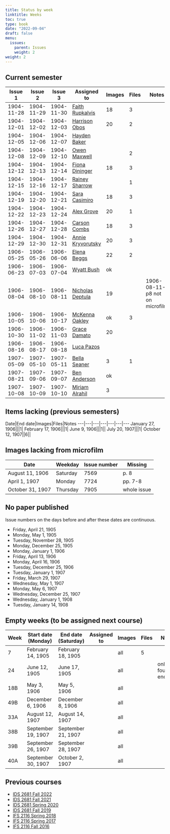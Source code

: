 ```yaml
---
title: Status by week
linktitle: Weeks
toc: true
type: book
date: "2022-09-04"
draft: false
menu:
  issues:
    parent: Issues
    weight: 2
weight: 2
---
```


## Current semester

Issue 1|Issue 2|Issue 3|Assigned to|Images|Files|Notes
---|---|---|---|---|---|---
1904-11-28|1904-11-29|1904-11-30|[Faith Rupkalvis](https://github.com/F8th0101)|18|3|
1904-12-01|1904-12-02|1904-12-03|[Harrison Obos](https://github.com/hho22)|20|2|
1904-12-05|1904-12-06|1904-12-07|[Hayden Baker](https://github.com/HanlyBaker32)|||
1904-12-08|1904-12-09|1904-12-10|[Owen Maxwell](https://github.com/opm22a)||2|
1904-12-12|1904-12-13|1904-12-14|[Fiona Dininger](https://github.com/FKD22)|18|3|
1904-12-15|1904-12-16|1904-12-17|[Rainey Sharrow](https://github.com/RLS22A)||1|
1904-12-19|1904-12-20|1904-12-21|[Sara Casimiro](https://github.com/blossomisthebestcatever)|18|3|
1904-12-22|1904-12-23|1904-12-24|[Alex Grove](https://github.com/alexmgrove)|20|1|
1904-12-26|1904-12-27|1904-12-28|[Carson Combs](https://github.com/Carson456)|18|3|
1904-12-29|1904-12-30|1904-12-31|[Annie Kryvorutsky](https://github.com/AnnieKryvorutsky)|20|3|
1906-05-25|1906-05-26|1906-06-06|[Elena Beggs](https://github.com/elenab1)|22|2|
1906-06-23|1906-07-03|1906-07-04|[Wyatt Bush](https://github.com/CareyBush13)|ok||
1906-08-04|1906-08-10|1906-08-11|[Nicholas Deptula](https://github.com/nmd19)|19||1906-08-11-p8 not on microfilm
1906-10-05|1906-10-06|1906-10-17|[McKenna Oakley](https://github.com/mckennaoakley)|ok|3|
1906-10-30|1906-11-02|1906-11-03|[Grace Damato](https://github.com/gracedamato22)|20||
1906-08-16|1906-08-17|1906-08-18|[Luca Pazos](https://github.com/Lpazos2)|||
1907-05-09|1907-05-10|1907-05-11|[Bella Seaner](https://github.com/bellaseaner)|3|1|
1907-08-21|1907-09-06|1907-09-07|[Ben Anderson](https://github.com/BenDAnderson)|ok||
1907-10-08|1907-10-09|1907-10-10|[Miriam Alrahil](https://github.com/miriamalrahil)|3||

## Items lacking (previous semesters)

Date|End date|Images|Files|Notes
---|---|---|---|---|---|---
January 27, 1906|||1|
February 17, 1906|||1|
June 9, 1906|||1||
July 20, 1907|||1|
October 12, 1907||6||

## Images lacking from microfilm

Date|Weekday|Issue number|Missing
---|---|---|---
August 11, 1906|Saturday|7569|p. 8
April 1, 1907|Monday|7724|pp. 7-8
October 31, 1907|Thursday|7905|whole issue

## No paper published

Issue numbers on the days before and after these dates are continuous.

- Friday, April 21, 1905
- Monday, May 1, 1905
- Tuesday, November 28, 1905
- Monday, December 25, 1905
- Monday, January 1, 1906
- Friday, April 13, 1906
- Monday, April 16, 1906
- Tuesday, December 25, 1906
- Tuesday, January 1, 1907
- Friday, March 29, 1907
- Wednesday, May 1, 1907
- Monday, May 6, 1907
- Wednesday, December 25, 1907
- Wednesday, January 1, 1908
- Tuesday, January 14, 1908

## Empty weeks (to be assigned next course)

Week|Start date (Monday)|End date (Saturday)|Assigned to|Images|Files|Notes
---|---|---|---|---|---|---
7|February 14, 1905|February 18, 1905||all|5|
24|June 12, 1905|June 17, 1905||all||only four p3s encoded
18B|May 3, 1906|May 5, 1906||all||
49B|December 6, 1906|December 8, 1906||all||
33A|August 12, 1907|August 14, 1907||all||
38B|September 19, 1907|September 21, 1907||all||
39B|September 26, 1907|September 28, 1907||all||
40A|September 30, 1907|October 2, 1907||all||

## Previous courses

- [IDS 2681 Fall 2022](/issues/weeks-fall-2022/)
- [IDS 2681 Fall 2021](/issues/weeks-fall-2021/)
- [IDS 2681 Spring 2020](/issues/weeks-spring-2020/)
- [IDS 2681 Fall 2019](/issues/weeks-fall-2019/)
- [IFS 2116 Spring 2018](/issues/weeks-spring-2018/)
- [IFS 2116 Spring 2017](/issues/weeks-spring-2017/)
- [IFS 2116 Fall 2016](/issues/weeks-fall-2016/)
